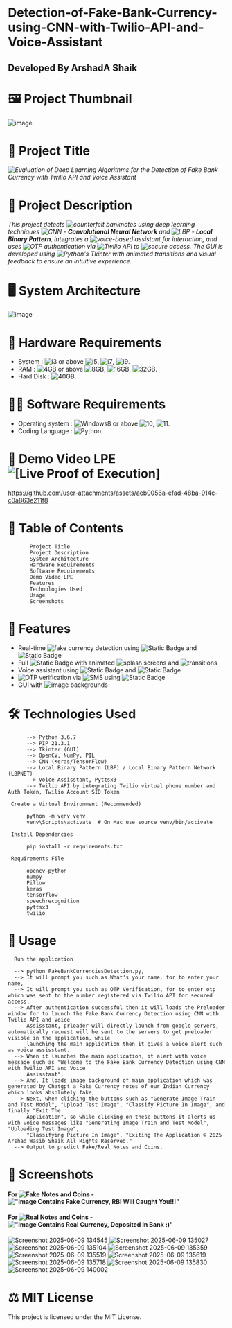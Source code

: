 # Detection-of-Fake-Bank-Currency-using-CNN-with-Twilio-API-and-Voice-Assistant
## Developed By ArshadA Shaik

# **🖼️ Project Thumbnail**

![image](https://github.com/user-attachments/assets/a745fc9a-7be7-430e-b792-9ce6734ce359)

# **🧾 Project Title**

*![Evaluation of Deep Learning Algorithms for the Detection of Fake Bank Currency with Twilio API and Voice Assistant](https://img.shields.io/badge/Evaluation_of_Deep_Learning_Algorithms_for_the_Detection_of_Fake_Bank_Currency_using_CNN_with_Twilio_API_and_Voice_Assistant-%23FF00FF)*

# **📌 Project Description**

*This project detects ![counterfeit banknotes](https://img.shields.io/badge/counterfeit%20banknotes-%23ff0000) using deep learning techniques ![CNN](https://img.shields.io/badge/CNN-%230AFFFF) - **Convolutional Neural Network** and ![LBP](https://img.shields.io/badge/LBP-%23FFA62F) - **Local Binary Pattern**, integrates a ![voice-based assistant](https://img.shields.io/badge/voice_based-assistant-rebeccapurple) for interaction, and uses ![OTP authentication](https://img.shields.io/badge/OTP%20authentication-tan) via ![Twilio API](https://img.shields.io/badge/Twilio%20API-%23FF1493) to ![secure access](https://img.shields.io/badge/secure_access-%09%23FF4500). The GUI is developed using ![Python's Tkinter](https://img.shields.io/badge/Python's_Tkinter%20-%20%23ADFF2F) with animated transitions and visual feedback to ensure an intuitive experience.*

# **🖥️ System Architecture**

![image](https://github.com/user-attachments/assets/13dd69d8-cfb3-46da-b9ca-caa0477e8e1d)

# 🧮 Hardware Requirements
 - System 	        :  	![i3](https://img.shields.io/badge/i3%20-%20%23FF69B4) or above ![i5](https://img.shields.io/badge/i5%20-%20%23CD5C5C), ![i7](https://img.shields.io/badge/i7%20-%20%237CFC00), ![i9](https://img.shields.io/badge/i9%20-%20%2300FFFF).
 - RAM            	:   ![4GB](https://img.shields.io/badge/4GB%20-%20%238A2BE2) or above ![8GB](https://img.shields.io/badge/8GB%20-%20%23D2691E), ![16GB](https://img.shields.io/badge/16GB%20-%20%235F9EA0), ![32GB](https://img.shields.io/badge/32GB%20-%20%236495ED). 
 - Hard Disk        :   ![40GB](https://img.shields.io/badge/40GB%20-%20%23DC143C).

# 🧑‍💻 Software Requirements
- Operating system 	:  	![Windows8](https://img.shields.io/badge/Windows8%20-%20%23BDB76B) or above ![10](https://img.shields.io/badge/10%20-%20%23E9967A), ![11](https://img.shields.io/badge/11%20-%20%23DAA520). 
- Coding Language   : 	![Python](https://img.shields.io/badge/Python%20-%20%23FF0000).

# **🎥 Demo Video LPE ![[[Live Proof of Execution]](https://img.shields.io/badge/Live_Proof_of_Execution-%23DADBDD)](https://img.shields.io/badge/Live_Proof_of_Execution-%23E3E4FA)**

https://github.com/user-attachments/assets/aeb0056a-efad-48ba-914c-c0a863e211f8

# **📂 Table of Contents**
  
           Project Title
           Project Description
           System Architecture
           Hardware Requirements
           Software Requirements
           Demo Video LPE
           Features
           Technologies Used
           Usage
           Screenshots

# **🌟 Features**

- Real-time ![fake currency detection](https://img.shields.io/badge/fake_currency_detection-maroon) using ![Static Badge](https://img.shields.io/badge/CNN-orange) and ![Static Badge](https://img.shields.io/badge/LBP-lime)
- Full ![Static Badge](https://img.shields.io/badge/GUI-white) with animated ![splash screens](https://img.shields.io/badge/splash_screens-darkviolet) and ![transitions](https://img.shields.io/badge/transitions-pink)
- Voice assistant using ![Static Badge](https://img.shields.io/badge/speech_recognition-blue) and ![Static Badge](https://img.shields.io/badge/pyttsx3-red)
- ![OTP](https://img.shields.io/badge/OTP-darkblue) verification via ![SMS](https://img.shields.io/badge/SMS%20-%20%234B0082) using ![Static Badge](https://img.shields.io/badge/Twilio%20API-purple)
- GUI with ![image](https://img.shields.io/badge/image-skyblue) backgrounds

# **🛠️ Technologies Used**

          --> Python 3.6.7
          --> PIP 21.3.1 
          --> Tkinter (GUI)
          --> OpenCV, NumPy, PIL
          --> CNN (Keras/TensorFlow)
          --> Local Binary Pattern (LBP) / Local Binary Pattern Network (LBPNET)
          --> Voice Assisstant, Pyttsx3
          --> Twilio API by integrating Twilio virtual phone number and Auth Token, Twilio Account SID Token

     Create a Virtual Environment (Recommended)

          python -m venv venv
          venv\Scripts\activate  # On Mac use source venv/bin/activate

     Install Dependencies

          pip install -r requirements.txt

     Requirements File

          opencv-python
          numpy
          Pillow
          keras
          tensorflow
          speechrecognition
          pyttsx3
          twilio

# **🚀 Usage**

      Run the application

      --> python FakeBankCurrenciesDetection.py,
      --> It will prompt you such as What's your name, for to enter your name,
      --> It will prompt you such as OTP Verification, for to enter otp which was sent to the number registered via Twilio API for secured access,
      --> After authentication successful then it will loads the Preloader window for to launch the Fake Bank Currency Detection using CNN with Twilio API and Voice
          Assisstant, prloader will directly launch from google servers, automatically request will be sent to the servers to get preloader visible in the application, while 
          launching the main application then it gives a voice alert such as voice assisstant.
      --> When it launches the main application, it alert with voice message such as "Welcome to the Fake Bank Currency Detection using CNN with Twilio API and Voice
          Assisstant",
      --> And, It loads image background of main application which was generated by Chatgpt a Fake Currency notes of our Indian Currency which looks absolutely fake,
      --> Next, when clicking the buttons such as "Generate Image Train and Test Model", "Upload Test Image", "Classify Picture In Image", and finally "Exit The 
          Application", so while clicking on these buttons it alerts us with voice messages like "Generating Image Train and Test Model", "Uploading Test Image",
          "Classifying Picture In Image", "Exiting The Application © 2025 Arshad Wasib Shaik All Rights Reserved."
      --> Output to predict Fake/Real Notes and Coins.

# **📸 Screenshots**

#### **For ![Fake](https://img.shields.io/badge/Fake%20-%20%23CC33FF) Notes and Coins - !["Image Contains Fake Currency, RBI Will Caught You!!!"](https://img.shields.io/badge/%22Image%20Contains%20Fake%20Currency%2C%20RBI%20Will%20Caught%20You!!!%22%20-%20%238B0000)**

#### **For ![Real](https://img.shields.io/badge/Real%20-%20%235dfa00) Notes and Coins - !["Image Contains Real Currency, Deposited In Bank :)"](https://img.shields.io/badge/%22Image_Contains_Real_Currency%2C_Deposited_In_Bank%22%20-%20%237CFC00)**


![Screenshot 2025-06-09 134545](https://github.com/user-attachments/assets/ebddad31-85e9-40d2-b54c-319ae9f2729f)
![Screenshot 2025-06-09 135027](https://github.com/user-attachments/assets/60e90351-a2e3-4cf1-8cc0-04c6ea391d86)
![Screenshot 2025-06-09 135104](https://github.com/user-attachments/assets/ed2c1cdb-0fde-40f3-a588-c03432018ac8)
![Screenshot 2025-06-09 135359](https://github.com/user-attachments/assets/df601ae4-5c7a-41d8-bbcb-f9b16f89d2cc)
![Screenshot 2025-06-09 135519](https://github.com/user-attachments/assets/3d7fa820-a348-43b8-9ff6-2d3bffd23481)
![Screenshot 2025-06-09 135619](https://github.com/user-attachments/assets/ba1fb78f-0572-4c04-9c66-be1d678d0884)
![Screenshot 2025-06-09 135718](https://github.com/user-attachments/assets/6c9adb9a-f060-4ebb-857b-aa08cfffb99c)
![Screenshot 2025-06-09 135830](https://github.com/user-attachments/assets/2b938a2c-541c-4076-90b5-f88b652a69f3)
![Screenshot 2025-06-09 140002](https://github.com/user-attachments/assets/a6689cf8-8947-4361-ba86-9fbc0fb3d486)

# ⚖️ MIT License

This project is licensed under the MIT License.
